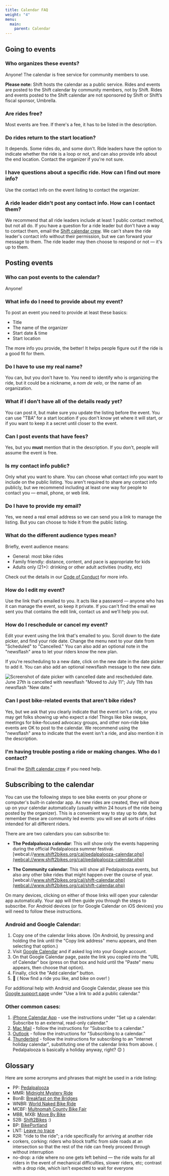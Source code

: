 ```yaml
---
title: Calendar FAQ
weight: "4"
menu:
  main:
    parent: Calendar
---
```

## Going to events

### Who organizes these events?

Anyone! The calendar is free service for community members to use.

**Please note:** Shift hosts the calendar as a public service. Rides and events are posted to the Shift calendar by community members, not by Shift. Rides and events posted to the Shift calendar are not sponsored by Shift or Shift’s fiscal sponsor, Umbrella.

### Are rides free?

Most events are free. If there's a fee, it has to be listed in the description.

### Do rides return to the start location?

It depends. Some rides do, and some don't. Ride leaders have the option to indicate whether the ride is a loop or not, and can also provide info about the end location. Contact the organizer if you're not sure.

### I have questions about a specific ride. How can I find out more info?

Use the contact info on the event listing to contact the organizer.

### A ride leader didn't post any contact info. How can I contact them?

We recommend that all ride leaders include at least 1 public contact method, but not all do. If you have a question for a ride leader but don't have a way to contact them, email the [Shift calendar crew](mailto:bikecal@shift2bikes.org). We can't share the ride leader's contact info without their permission, but we can forward your message to them. The ride leader may then choose to respond or not — it's up to them.


## Posting events

### Who can post events to the calendar?

Anyone!

### What info do I need to provide about my event?

To post an event you need to provide at least these basics:

* Title
* The name of the organizer
* Start date & time
* Start location

The more info you provide, the better! It helps people figure out if the ride is a good fit for them.

### Do I have to use my real name?

You can, but you don't have to. You need to identify who is organizing the ride, but it could be a nickname, a *nom de velo*, or the name of an organization.

### What if I don't have all of the details ready yet?

You can post it, but make sure you update the listing before the event. You can use "TBA" for a start location if you don't know yet where it will start, or if you want to keep it a secret until closer to the event.

### Can I post events that have fees?

Yes, but you **must** mention that in the description. If you don't, people will assume the event is free.

### Is my contact info public?

Only what you want to share. You can choose what contact info you want to include on the public listing. You aren't required to share any contact info publicly, but we recommend including at least one way for people to contact you — email, phone, or web link.

### Do I have to provide my email?

Yes, we need a real email address so we can send you a link to manage the listing. But you can choose to hide it from the public listing.

### What do the different audience types mean?

Briefly, event audience means: 

* General: most bike rides
* Family friendly: distance, content, and pace is appropriate for kids
* Adults only (21+): drinking or other adult activities (nudity, etc)

Check out the details in our [Code of Conduct](/pages/shift-code-of-conduct/#3-expected-behavior) for more info.

### How do I edit my event?

Use the link that's emailed to you. It acts like a password — anyone who has it can manage the event, so keep it private. If you can't find the email we sent you that contains the edit link, contact us and we'll help you out.

### How do I reschedule or cancel my event?

Edit your event using the link that's emailed to you. Scroll down to the date picker, and find your ride date. Change the menu next to your date from "Scheduled" to "Cancelled." You can also add an optional note in the "newsflash" area to let your riders know the new plan.

If you're rescheduling to a new date, click on the new date in the date picker to add it. You can also add an optional newsflash message to the new date.

![Screenshot of date picker with cancelled date and rescheduled date. June 27th is cancelled with newsflash "Moved to July 11"; July 11th has newsflash "New date."](/images/uploads/rescheduling-a-ride.png)

### Can I post bike-related events that aren't bike rides?

Yes, but we ask that you clearly indicate that the event isn't a ride, or you may get folks showing up who expect a ride! Things like bike swaps, meetings for bike-focused advocacy groups, and other non-ride bike events are OK to post to the calendar. We recommend using the "newsflash" area to indicate that the event isn't a ride, and also mention it in the description.

### I'm having trouble posting a ride or making changes. Who do I contact?

Email the [Shift calendar crew](mailto:bikecal@shift2bikes.org) if you need help.

## Subscribing to the calendar

You can use the following steps to see bike events on your phone or computer's built-in calendar app. As new rides are created, they will show up on your calendar automatically (usually within 24 hours of the ride being posted by the organizer). This is a convenient way to stay up to date, but remember these are community led events: you will see all sorts of rides intended for all different riders.

There are are two calendars you can subscribe to:

* **The Pedalpalooza calendar**: This will show only the events happening during the official Pedalpalooza summer festival. [webcal://www.shift2bikes.org/cal/pedalpalooza-calendar.php](webcal://www.shift2bikes.org/cal/pedalpalooza-calendar.php)

* **The Community calendar**: This will show all Pedalpalooza events, but also any other bike rides that might happen over the course of year. [webcal://www.shift2bikes.org/cal/shift-calendar.php](webcal://www.shift2bikes.org/cal/shift-calendar.php)

On many devices, clicking on either of those links will open your calendar app automatically. Your app will then guide you through the steps to subscribe. For Android devices (or for Google Calendar on iOS devices) you will need to follow these instructions.

### Android and Google Calendar:

1. Copy one of the calendar links above. (On Android, by pressing and holding the link until the "Copy link address" menu appears, and then selecting that option.)
2. Visit [Google Calendar](https://calendar.google.com/calendar/u/0/r/settings/addbyurl) and if asked log into your Google account.
3. On that Google Calendar page, paste the link you copied into the "URL of Calendar" box (press on that box and hold until the "Paste" menu appears, then choose that option).
4. Finally, click the "Add calendar" button.
5. 🎉 ( Now find a ride you like, and bike on over! )

For additional help with Android and Google Calendar, please see this [Google support page](https://support.google.com/calendar/answer/37100) under "Use a link to add a public calendar."

### Other common cases:

1. [iPhone Calendar App](https://support.apple.com/guide/iphone/use-multiple-calendars-iph3d1110d4/ios) - use the instructions under "Set up a calendar: Subscribe to an external, read-only calendar."
1. [Mac Mail](https://support.apple.com/guide/calendar/subscribe-to-calendars-icl1022/mac) - follow the instructions for "Subscribe to a calendar."
1. [Outlook](https://support.microsoft.com/en-us/office/import-or-subscribe-to-a-calendar-in-outlook-on-the-web-503ffaf6-7b86-44fe-8dd6-8099d95f38df) - follow the instructions for "Subscribing to a calendar."
1. [Thunderbird](https://support.mozilla.org/en-US/kb/adding-a-holiday-calendar) - follow the instructions for subscribing to an "internet holiday calendar", substituting one of the calendar links from above.  ( Pedalpalooza is basically a holiday anyway, right? 😊 )

## Glossary

Here are some acronyms and phrases that might be used in a ride listing: 

* PP: [Pedalpalooza](/pages/pedalpalooza/)
* MMR: [Midnight Mystery Ride](/pages/mmr/)
* BonB: [Breakfast on the Bridges](/pages/bonb/)
* WNBR: [World Naked Bike Ride](/pages/wnbr/)
* MCBF: [Multnomah County Bike Fair](/pages/mcbf/)
* MBB, MXB: [Move By Bike](/pages/mbb/)
* S2B: [Shift2Bikes](/pages/mission_statement/) :)
* BP: [BikePortland](https://bikeportland.org/)
* LNT: [Leave no trace](https://en.wikipedia.org/wiki/Leave_No_Trace)
* R2R: "ride to the ride"; a ride specifically for arriving at another ride
* corkers, corking: riders who block traffic from side roads at an intersection so that the rest of the ride can freely proceed through without interruption
* no-drop: a ride where no one gets left behind — the ride waits for all riders in the event of mechanical difficulties, slower riders, etc; contrast with a drop ride, which isn't expected to wait for everyone

